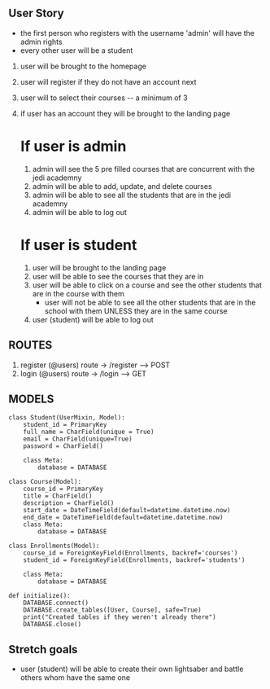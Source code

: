 ## User Story

- the first person who registers with the username 'admin' will have the admin rights
- every other user will be a student

1. user will be brought to the homepage
2. user will register if they do not have an account next
3. user will to select their courses -- a minimum of 3
4. if user has an account they will be brought to the landing page

   # If user is admin

   1. admin will see the 5 pre filled courses that are concurrent with the jedi academny
   2. admin will be able to add, update, and delete courses
   3. admin will be able to see all the students that are in the jedi academny
   4. admin will be able to log out

   # If user is student

   1. user will be brought to the landing page
   2. user will be able to see the courses that they are in
   3. user will be able to click on a course and see the other students that are in the course with them
      - user will not be able to see all the other students that are in the school with them UNLESS they are in the same course
   4. user (student) will be able to log out

## ROUTES

1. register (@users) route -> /register --> POST
2. login (@users) route -> /login --> GET

## MODELS

```
class Student(UserMixin, Model):
    student_id = PrimaryKey
    full_name = CharField(unique = True)
    email = CharField(unique=True)
    password = CharField()

    class Meta:
        database = DATABASE
```

```
class Course(Model):
    course_id = PrimaryKey
    title = CharField()
    description = CharField()
    start_date = DateTimeField(default=datetime.datetime.now)
    end_date = DateTimeField(default=datetime.datetime.now)
    class Meta:
        database = DATABASE
```

```
class Enrollments(Model):
    course_id = ForeignKeyField(Enrollments, backref='courses')
    student_id = ForeignKeyField(Enrollments, backref='students')

    class Meta:
        database = DATABASE
```

```
def initialize():
    DATABASE.connect()
    DATABASE.create_tables([User, Course], safe=True)
    print("Created tables if they weren't already there")
    DATABASE.close()
```

## Stretch goals

- user (student) will be able to create their own lightsaber and battle others whom have the same one
